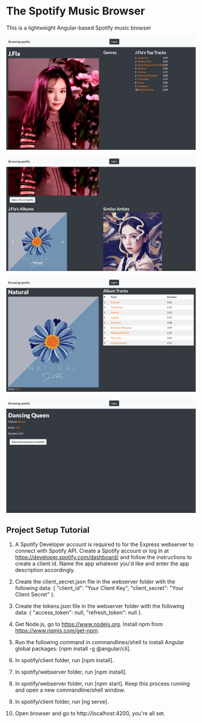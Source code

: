 # The Spotify Music Browser

This is a lightweight Angular-based Spotify music browser

![Demo Screenshot 1](Demo%201.png)

![Demo Screenshot 2](Demo%202.png)

![Demo Screenshot 3](Demo%203.png)

![Demo Screenshot 4](Demo%204.png)

## Project Setup Tutorial

1. A Spotify Developer account is required to for the Express webserver to connect with Spotify API. Create a Spotify account or log in at 
https://developer.spotify.com/dashboard/ and follow the instructions to create a client id. Name the app whatever you'd like
and enter the app description accordingly. 

2. Create the client_secret.json file in the webserver folder with the following data:
{
 "client_id": "Your Client Key",
 "client_secret": "Your Client Secret"
}.

3. Create the tokens.json file in the webserver folder with the following data:
{
 "access_token": null,
 "refresh_token": null
}.

4. Get Node.js, go to https://www.nodejs.org. Install npm from https://www.npmjs.com/get-npm.

5. Run the following command in commandlines/shell to install Angular global packages: [npm install -g @angular/cli].

6. In spotify/client folder, run [npm install].

7. In spotify/webserver folder, run [npm install].

8. In spotify/webserver folder, run [npm start]. Keep this process running and open a new commandline/shell window.

9. In spotify/client folder, run [ng serve].

10. Open browser and go to http://localhost:4200, you're all set.

